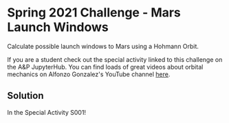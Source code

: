 # Spring 2021 Challenge - Mars Launch Windows

Calculate possible launch windows to Mars using a Hohmann Orbit.

If you are a student check out the special activity linked to this challenge on the A&P JupyterHub. You can find loads of great videos about orbital mechanics on Alfonzo Gonzalez's YouTube channel [here](https://www.youtube.com/channel/UCt2NJAAW0Ln0hBpArRF1rpg).

## Solution

In the Special Activity S001!